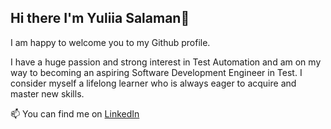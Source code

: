 ## Hi there I'm Yuliia Salaman👋

I am happy to welcome you to my Github profile.

I have a huge passion and strong interest in Test Automation and am on my way to becoming an aspiring Software Development Engineer in Test. I consider myself a lifelong learner who is always eager to acquire and master new skills.

📫 You can find me on [LinkedIn](https://www.linkedin.com/in/yuliiasalaman/)
<!--
**yuliiasv/yuliiasv** is a ✨ _special_ ✨ repository because its `README.md` (this file) appears on your GitHub profile.

Here are some ideas to get you started:

- 🔭 I’m currently working on ...
- 🌱 I’m currently learning ...
- 👯 I’m looking to collaborate on ...
- 🤔 I’m looking for help with ...
- 💬 Ask me about ...
- 📫 How to reach me: ...
- 😄 Pronouns: ...
- ⚡ Fun fact: ...
-->
